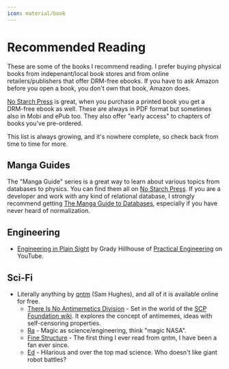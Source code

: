 ```yaml
---
icon: material/book
---
```


# Recommended Reading

These are some of the books I recommend reading. I prefer buying physical books from indepenant/local book stores and from online retailers/publishers that offer DRM-free ebooks. If you have to ask Amazon before you open a book, you don't own that book, Amazon does.

[No Starch Press](https://nostarch.com) is great, when you purchase a printed book you get a DRM-free ebook as well. These are always in PDF format but sometimes also in Mobi and ePub too. They also offer "early access" to chapters of books you've pre-ordered.

This list is always growing, and it's nowhere complete, so check back from time to time for more.

## Manga Guides

The "Manga Guide" series is a great way to learn about various topics from databases to physics. You can find them all on [No Starch Press](https://nostarch.com/catalog/manga). If you are a developer and work with any kind of relational database, I strongly recommend getting [The Manga Guide to Databases](https://nostarch.com/mg_databases.htm), especially if you have never heard of normalization.

## Engineering

- [Engineering in Plain Sight](https://nostarch.com/engineering-plain-sight) by Grady Hillhouse of [Practical Engineering](https://www.youtube.com/c/PracticalEngineeringChannel) on YouTube.

## Sci-Fi

- Literally anything by [qntm](https://qntm.org) (Sam Hughes), and all of it is available online for free.
    - [There Is No Antimemetics Division](https://qntm.org/scp) - Set in the world of the [SCP Foundation wiki](https://scp-wiki.wikidot.com/). It explores the concept of antimemes, ideas with self-censoring properties.
    - [Ra](https://qntm.org/ra) - Magic as science/engineering, think "magic NASA".
    - [Fine Structure](https://qntm.org/structure) - The first thing I ever read from qntm, I have been a fan ever since.
    - [Ed](https://qntm.org/ed) - Hilarious and over the top mad science. Who doesn't like giant robot battles?
